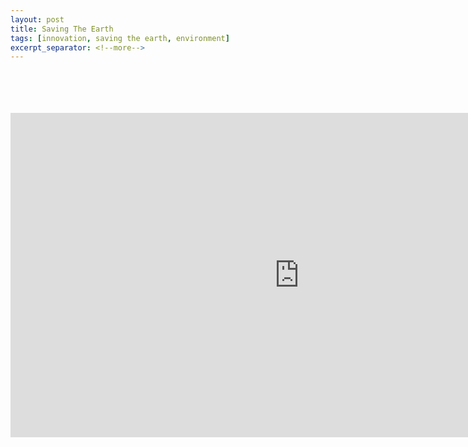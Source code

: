 ```yaml
---
layout: post
title: Saving The Earth
tags: [innovation, saving the earth, environment]
excerpt_separator: <!--more-->
---
```


<br>
<br>
<br>
<br>

<div class="embed-container">
<iframe width="923" height="519" src="https://www.youtube.com/embed/XfdBZdL8_nc" title="YouTube video player" frameborder="0" allow="accelerometer; autoplay; clipboard-write; encrypted-media; gyroscope; picture-in-picture" allowfullscreen></iframe>
</div>

<br>
<br>
<br>
<br>
<br>
<br>
<br>
<br>
<br>
